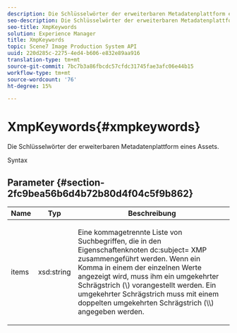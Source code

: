 ```yaml
---
description: Die Schlüsselwörter der erweiterbaren Metadatenplattform eines Assets.
seo-description: Die Schlüsselwörter der erweiterbaren Metadatenplattform eines Assets.
seo-title: XmpKeywords
solution: Experience Manager
title: XmpKeywords
topic: Scene7 Image Production System API
uuid: 220d285c-2275-4ed4-b606-e832e89aa916
translation-type: tm+mt
source-git-commit: 7bc7b3a86fbcdc57cfdc31745fae3afc06e44b15
workflow-type: tm+mt
source-wordcount: '76'
ht-degree: 15%

---
```



# XmpKeywords{#xmpkeywords}

Die Schlüsselwörter der erweiterbaren Metadatenplattform eines Assets.

Syntax

## Parameter {#section-2fc9bea56b6d4b72b80d4f04c5f9b862}

<table id="table_04100BB8ABD84EF68B0A7CE3AD946414"> 
 <thead> 
  <tr> 
   <th colname="col1" class="entry"> Name </th> 
   <th colname="col2" class="entry"> Typ </th> 
   <th colname="col3" class="entry"> Beschreibung </th> 
  </tr> 
 </thead>
 <tbody> 
  <tr> 
   <td colname="col1"> <span class="codeph"> <span class="varname"> items</span> </span> </td> 
   <td colname="col2"> <span class="codeph"> xsd:string</span> </td> 
   <td colname="col3"> <p>Eine kommagetrennte Liste von Suchbegriffen, die in den Eigenschaftenknoten <span class="codeph"> dc:subject=</span> XMP zusammengeführt werden. Wenn ein Komma in einem der einzelnen Werte angezeigt wird, muss ihm ein umgekehrter Schrägstrich (\) vorangestellt werden. Ein umgekehrter Schrägstrich muss mit einem doppelten umgekehrten Schrägstrich (\\) angegeben werden. </p> </td> 
  </tr> 
 </tbody> 
</table>

